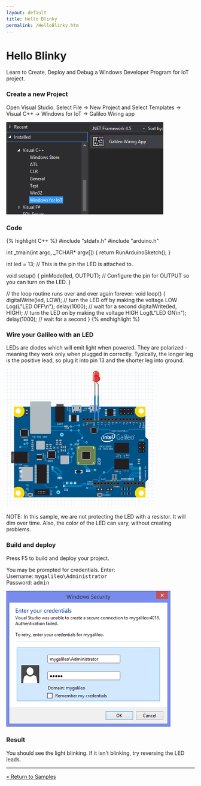 ```yaml
---
layout: default
title: Hello Blinky
permalink: /HelloBlinky.htm
---
```


<div class="container">
  <h1>Hello Blinky</h1>
  <p>Learn to Create, Deploy and Debug a Windows Developer Program for IoT project.</p>

  <h3>Create a new Project</h3>
  <p>Open Visual Studio. Select File -> New Project and Select Templates -> Visual C++ -> Windows for IoT -> Galileo Wiring app</p>
  <img src="images/Nuget_AppCreate.png"/>

  <h3>Code</h3>
{% highlight C++ %}
#include "stdafx.h"
#include "arduino.h"

int _tmain(int argc, _TCHAR* argv[])
{
  return RunArduinoSketch();
}

int led = 13;  // This is the pin the LED is attached to.

void setup()
{
  pinMode(led, OUTPUT); // Configure the pin for OUTPUT so you can turn on the LED.
}

// the loop routine runs over and over again forever:
void loop()
{
  digitalWrite(led, LOW);    // turn the LED off by making the voltage LOW
  Log(L"LED OFF\n");
  delay(1000);               // wait for a second
  digitalWrite(led, HIGH);    // turn the LED on by making the voltage HIGH
  Log(L"LED ON\n");
  delay(1000);               // wait for a second
}
{% endhighlight %}

  <h3>Wire your Galileo with an LED</h3>
  <p>LEDs are diodes which will emit light when powered. They are polarized - meaning they work only when plugged in correctly. Typically, the longer leg is the positive lead, so plug it into pin 13 and the shorter leg into ground.</p>
  <img src="images\HelloBlinky.png"/>
  <p>NOTE: In this sample, we are not protecting the LED with a resistor. It will dim over time. Also, the color of the LED can vary, without creating problems.</p>

  <h3>Build and deploy</h3>
  <p>Press F5 to build and deploy your project.</p>
  <p>You may be prompted for credentials. Enter:<br/>
  Username: <kbd>mygalileo\Administrator</kbd><br/>
  Password: <kbd>admin</kbd><br/></p>
  <p><img src="images/VSDeployCred.png" /></p>

  <h3>Result</h3>
  <p>You should see the light blinking. If it isn't blinking, try reversing the LED leads.</p>
  <hr/>

  <a class="btn btn-default" href="SampleApps.htm" role="button">&laquo; Return to Samples</a>
